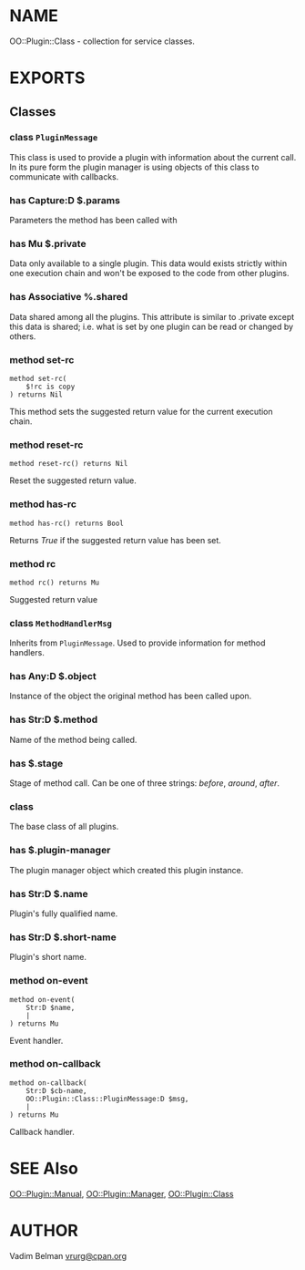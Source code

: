 NAME
====

OO::Plugin::Class - collection for service classes.

EXPORTS
=======

Classes
-------

### class `PluginMessage`

This class is used to provide a plugin with information about the current call. In its pure form the plugin manager is using objects of this class to communicate with callbacks.

### has Capture:D $.params

Parameters the method has been called with

### has Mu $.private

Data only available to a single plugin. This data would exists strictly within one execution chain and won't be exposed to the code from other plugins.

### has Associative %.shared

Data shared among all the plugins. This attribute is similar to .private except this data is shared; i.e. what is set by one plugin can be read or changed by others.

### method set-rc

```perl6
method set-rc(
    $!rc is copy
) returns Nil
```

This method sets the suggested return value for the current execution chain.

### method reset-rc

```perl6
method reset-rc() returns Nil
```

Reset the suggested return value.

### method has-rc

```perl6
method has-rc() returns Bool
```

Returns _True_ if the suggested return value has been set.

### method rc

```perl6
method rc() returns Mu
```

Suggested return value

### class `MethodHandlerMsg`

Inherits from `PluginMessage`. Used to provide information for method handlers.

### has Any:D $.object

Instance of the object the original method has been called upon.

### has Str:D $.method

Name of the method being called.

### has <anon> $.stage

Stage of method call. Can be one of three strings: _before_, _around_, _after_.

### class <Plugin>

The base class of all plugins.

### has <anon> $.plugin-manager

The plugin manager object which created this plugin instance.

### has Str:D $.name

Plugin's fully qualified name.

### has Str:D $.short-name

Plugin's short name.

### method on-event

```perl6
method on-event(
    Str:D $name,
    |
) returns Mu
```

Event handler.

### method on-callback

```perl6
method on-callback(
    Str:D $cb-name,
    OO::Plugin::Class::PluginMessage:D $msg,
    |
) returns Mu
```

Callback handler.

SEE Also
========

[OO::Plugin::Manual](https://github.com/vrurg/Perl6-OO-Plugin/blob/v0.0.7/docs/md/OO/Plugin/Manual.md), [OO::Plugin::Manager](https://github.com/vrurg/Perl6-OO-Plugin/blob/v0.0.7/docs/md/OO/Plugin/Manager.md), [OO::Plugin::Class](https://github.com/vrurg/Perl6-OO-Plugin/blob/v0.0.7/docs/md/OO/Plugin.md)

AUTHOR
======

Vadim Belman <vrurg@cpan.org>

